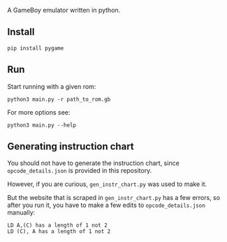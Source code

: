 A GameBoy emulator written in python.

## Install
```
pip install pygame
```

## Run
Start running with a given rom:
```
python3 main.py -r path_to_rom.gb
```
For more options see:
```
python3 main.py --help
```

## Generating instruction chart

You should not have to generate the instruction chart, since `opcode_details.json` is provided in this repository.

However, if you are curious, `gen_instr_chart.py` was used to make it.

But the website that is scraped in `gen_instr_chart.py` has a few errors, so after you run it, you have to make a few edits to `opcode_details.json` manually:

```
LD A,(C) has a length of 1 not 2
LD (C), A has a length of 1 not 2
```
